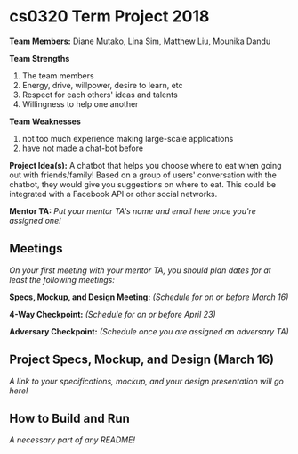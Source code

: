 # cs0320 Term Project 2018

**Team Members:** Diane Mutako, Lina Sim, Matthew Liu, Mounika Dandu

**Team Strengths**

1. The team members
2. Energy, drive, willpower, desire to learn, etc
3. Respect for each others' ideas and talents
4. Willingness to help one another

**Team Weaknesses**

1. not too much experience making large-scale applications
2. have not made a chat-bot before

**Project Idea(s):** 
A chatbot that helps you choose where to eat when going out with friends/family! Based on a group of users' conversation with the chatbot, they would give you suggestions on where to eat. This could be integrated with a Facebook API or other social networks.

**Mentor TA:** _Put your mentor TA's name and email here once you're assigned one!_

## Meetings
_On your first meeting with your mentor TA, you should plan dates for at least the following meetings:_

**Specs, Mockup, and Design Meeting:** _(Schedule for on or before March 16)_

**4-Way Checkpoint:** _(Schedule for on or before April 23)_

**Adversary Checkpoint:** _(Schedule once you are assigned an adversary TA)_

## Project Specs, Mockup, and Design (March 16)
_A link to your specifications, mockup, and your design presentation will go here!_

## How to Build and Run
_A necessary part of any README!_
